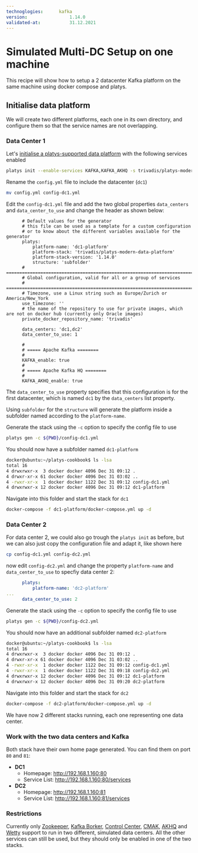 ```yaml
---
technoglogies:      kafka
version:				1.14.0
validated-at:			31.12.2021
---
```


# Simulated Multi-DC Setup on one machine

This recipe will show how to setup a 2 datacenter Kafka platform on the same machine using docker compose and platys.

## Initialise data platform

We will create two different platforms, each one in its own directory, and configure them so that the service names are not overlapping. 

### Data Center 1

Let's [initialise a platys-supported data platform](../../../documentation/getting-started) with the following services enabled

```bash
platys init --enable-services KAFKA,KAFKA_AKHQ -s trivadis/platys-modern-data-platform -w 1.14.0
```

Rename the `config.yml` file to include the datacenter (`dc1`)

```bash
mv config.yml config-dc1.yml
```

Edit the `config-dc1.yml` file and add the two global properties `data_centers` and `data_center_to_use` and change the header as shown below:

```
      # Default values for the generator
      # this file can be used as a template for a custom configuration
      # or to know about the different variables available for the generator
      platys:
          platform-name: 'dc1-platform'
          platform-stack: 'trivadis/platys-modern-data-platform'
          platform-stack-version: '1.14.0'
          structure: 'subfolder'
      # ========================================================================
      # Global configuration, valid for all or a group of services
      # ========================================================================
      # Timezone, use a Linux string such as Europe/Zurich or America/New_York
      use_timezone: ''
      # the name of the repository to use for private images, which are not on docker hub (currently only Oracle images)
      private_docker_repository_name: 'trivadis'

      data_centers: 'dc1,dc2'
      data_center_to_use: 1

      #
      # ===== Apache Kafka ========
      #
      KAFKA_enable: true
      #
      # ===== Apache Kafka HQ ========
      #
      KAFKA_AKHQ_enable: true
```

The `data_center_to_use` property specifies that this configuration is for the first datacenter, which is named `dc1` by the `data_centers` list property.

Using `subfolder` for the `structure` will generate the platform inside a subfolder named according to the `platform-name`. 

Generate the stack using the `-c` option to specify the config file to use

```bash
platys gen -c ${PWD}/config-dc1.yml
```

You should now have a subfolder named `dc1-platform`

```bash
docker@ubuntu:~/platys-cookbook$ ls -lsa
total 16
4 drwxrwxr-x  3 docker docker 4096 Dec 31 09:12 .
4 drwxr-xr-x 61 docker docker 4096 Dec 31 03:02 ..
4 -rwxr-xr-x  1 docker docker 1122 Dec 31 09:12 config-dc1.yml
4 drwxrwxr-x 12 docker docker 4096 Dec 31 09:12 dc1-platform
```

Navigate into this folder and start the stack for `dc1`

```bash
docker-compose -f dc1-platform/docker-compose.yml up -d
```

### Data Center 2

For data center 2, we could also go trough the `platys init` as before, but we can also just copy the configuration file and adapt it, like shown here

```bash
cp config-dc1.yml config-dc2.yml
```

now edit `config-dc2.yml` and change the property `platform-name` and `data_center_to_use` to specfiy data center 2:

```yaml
      platys:
          platform-name: 'dc2-platform'
...          
      data_center_to_use: 2
```

Generate the stack using the `-c` option to specify the config file to use

```bash
platys gen -c ${PWD}/config-dc2.yml
```

You should now have an additional subfolder named `dc2-platform`

```bash
docker@ubuntu:~/platys-cookbook$ ls -lsa
total 16
4 drwxrwxr-x  3 docker docker 4096 Dec 31 09:12 .
4 drwxr-xr-x 61 docker docker 4096 Dec 31 03:02 ..
4 -rwxr-xr-x  1 docker docker 1122 Dec 31 09:12 config-dc1.yml
4 -rwxr-xr-x  1 docker docker 1122 Dec 31 09:18 config-dc2.yml
4 drwxrwxr-x 12 docker docker 4096 Dec 31 09:12 dc1-platform
4 drwxrwxr-x 12 docker docker 4096 Dec 31 09:20 dc2-platform
```

Navigate into this folder and start the stack for `dc2`

```bash
docker-compose -f dc2-platform/docker-compose.yml up -d
```

We have now 2 different stacks running, each one representing one data center. 

### Work with the two data centers and Kafka

Both stack have their own home page generated. You can find them on port `80` and `81`:
 
 * **DC1** 
   * Homepage: <http://192.168.1.160:80>
   * Service List: <http://192.168.1.160:80/services>
 * **DC2**
   * Homepage: <http://192.168.1.160:81>
   * Service List: <http://192.168.1.160:81/services>


### Restrictions

Currently only [Zookeeper](../../../documentation/services/zookeeper), [Kafka Borker](../../../documentation/services/kafka), [Control Center](../../../documentation/services/confluent-control-center), [CMAK](../../../documentation/services/cmak), [AKHQ](../../../documentation/services/akhq) and [Wetty](../../../documentation/services/wetty) support to run in two different, simulated data centers. All the other services can still be used, but they should only be enabled in one of the two stacks. 